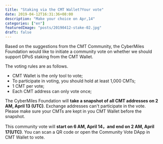 ```yaml
---
title: "Staking via the CMT Wallet?Your vote"
date: 2019-04-12T16:31:36+08:00
description: "Make your choice on Apr,14"
categories: ["en"]
featuredImage: "posts/20190412-stake-02.jpg"
draft: false
---
```


Based on the suggestions from the CMT Community, the CyberMiles Foundation would like to initiate a community vote on whether we should support DPoS staking from the CMT Wallet. 

The voting rules are as follows. 


* CMT Wallet is the only tool to vote;
* To participate in voting, you should hold at least 1,000 CMTs;
* 1 CMT per vote;
* Each CMT address can only vote once;


The CyberMiles Foundation will **take a snapshot of all CMT addresses on 2 AM, April 13 (UTC)**. Exchange addresses can't participate in the vote. Please make sure your CMTs are kept in you CMT Wallet before the snapshot.

This community vote will **start on 6 AM, April 14，and end on 2 AM, April 17(UTC)**. You can scan a QR code or open the Community Vote DApp in CMT Wallet to vote.
